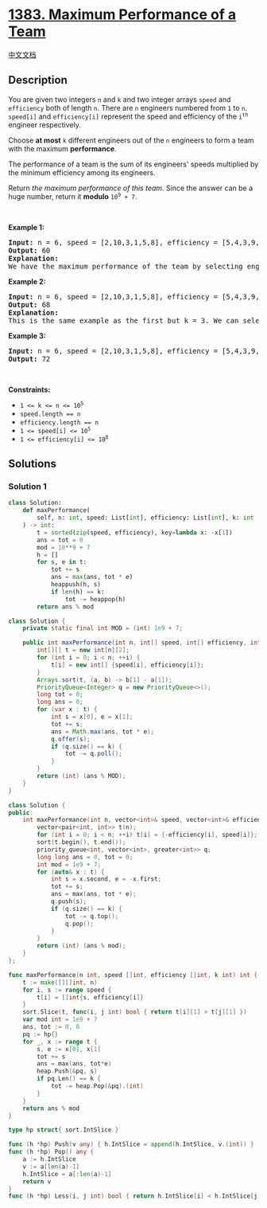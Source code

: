 # [1383. Maximum Performance of a Team](https://leetcode.com/problems/maximum-performance-of-a-team)

[中文文档](/solution/1300-1399/1383.Maximum%20Performance%20of%20a%20Team/README.md)

<!-- tags:Greedy,Array,Sorting,Heap (Priority Queue) -->

<!-- difficulty:Hard -->

## Description

<p>You are given two integers <code>n</code> and <code>k</code> and two integer arrays <code>speed</code> and <code>efficiency</code> both of length <code>n</code>. There are <code>n</code> engineers numbered from <code>1</code> to <code>n</code>. <code>speed[i]</code> and <code>efficiency[i]</code> represent the speed and efficiency of the <code>i<sup>th</sup></code> engineer respectively.</p>

<p>Choose <strong>at most</strong> <code>k</code> different engineers out of the <code>n</code> engineers to form a team with the maximum <strong>performance</strong>.</p>

<p>The performance of a team is the sum of its engineers&#39; speeds multiplied by the minimum efficiency among its engineers.</p>

<p>Return <em>the maximum performance of this team</em>. Since the answer can be a huge number, return it <strong>modulo</strong> <code>10<sup>9</sup> + 7</code>.</p>

<p>&nbsp;</p>
<p><strong class="example">Example 1:</strong></p>

<pre>
<strong>Input:</strong> n = 6, speed = [2,10,3,1,5,8], efficiency = [5,4,3,9,7,2], k = 2
<strong>Output:</strong> 60
<strong>Explanation:</strong> 
We have the maximum performance of the team by selecting engineer 2 (with speed=10 and efficiency=4) and engineer 5 (with speed=5 and efficiency=7). That is, performance = (10 + 5) * min(4, 7) = 60.
</pre>

<p><strong class="example">Example 2:</strong></p>

<pre>
<strong>Input:</strong> n = 6, speed = [2,10,3,1,5,8], efficiency = [5,4,3,9,7,2], k = 3
<strong>Output:</strong> 68
<strong>Explanation:
</strong>This is the same example as the first but k = 3. We can select engineer 1, engineer 2 and engineer 5 to get the maximum performance of the team. That is, performance = (2 + 10 + 5) * min(5, 4, 7) = 68.
</pre>

<p><strong class="example">Example 3:</strong></p>

<pre>
<strong>Input:</strong> n = 6, speed = [2,10,3,1,5,8], efficiency = [5,4,3,9,7,2], k = 4
<strong>Output:</strong> 72
</pre>

<p>&nbsp;</p>
<p><strong>Constraints:</strong></p>

<ul>
	<li><code>1 &lt;= k &lt;= n &lt;= 10<sup>5</sup></code></li>
	<li><code>speed.length == n</code></li>
	<li><code>efficiency.length == n</code></li>
	<li><code>1 &lt;= speed[i] &lt;= 10<sup>5</sup></code></li>
	<li><code>1 &lt;= efficiency[i] &lt;= 10<sup>8</sup></code></li>
</ul>

## Solutions

### Solution 1

<!-- tabs:start -->

```python
class Solution:
    def maxPerformance(
        self, n: int, speed: List[int], efficiency: List[int], k: int
    ) -> int:
        t = sorted(zip(speed, efficiency), key=lambda x: -x[1])
        ans = tot = 0
        mod = 10**9 + 7
        h = []
        for s, e in t:
            tot += s
            ans = max(ans, tot * e)
            heappush(h, s)
            if len(h) == k:
                tot -= heappop(h)
        return ans % mod
```

```java
class Solution {
    private static final int MOD = (int) 1e9 + 7;

    public int maxPerformance(int n, int[] speed, int[] efficiency, int k) {
        int[][] t = new int[n][2];
        for (int i = 0; i < n; ++i) {
            t[i] = new int[] {speed[i], efficiency[i]};
        }
        Arrays.sort(t, (a, b) -> b[1] - a[1]);
        PriorityQueue<Integer> q = new PriorityQueue<>();
        long tot = 0;
        long ans = 0;
        for (var x : t) {
            int s = x[0], e = x[1];
            tot += s;
            ans = Math.max(ans, tot * e);
            q.offer(s);
            if (q.size() == k) {
                tot -= q.poll();
            }
        }
        return (int) (ans % MOD);
    }
}
```

```cpp
class Solution {
public:
    int maxPerformance(int n, vector<int>& speed, vector<int>& efficiency, int k) {
        vector<pair<int, int>> t(n);
        for (int i = 0; i < n; ++i) t[i] = {-efficiency[i], speed[i]};
        sort(t.begin(), t.end());
        priority_queue<int, vector<int>, greater<int>> q;
        long long ans = 0, tot = 0;
        int mod = 1e9 + 7;
        for (auto& x : t) {
            int s = x.second, e = -x.first;
            tot += s;
            ans = max(ans, tot * e);
            q.push(s);
            if (q.size() == k) {
                tot -= q.top();
                q.pop();
            }
        }
        return (int) (ans % mod);
    }
};
```

```go
func maxPerformance(n int, speed []int, efficiency []int, k int) int {
	t := make([][]int, n)
	for i, s := range speed {
		t[i] = []int{s, efficiency[i]}
	}
	sort.Slice(t, func(i, j int) bool { return t[i][1] > t[j][1] })
	var mod int = 1e9 + 7
	ans, tot := 0, 0
	pq := hp{}
	for _, x := range t {
		s, e := x[0], x[1]
		tot += s
		ans = max(ans, tot*e)
		heap.Push(&pq, s)
		if pq.Len() == k {
			tot -= heap.Pop(&pq).(int)
		}
	}
	return ans % mod
}

type hp struct{ sort.IntSlice }

func (h *hp) Push(v any) { h.IntSlice = append(h.IntSlice, v.(int)) }
func (h *hp) Pop() any {
	a := h.IntSlice
	v := a[len(a)-1]
	h.IntSlice = a[:len(a)-1]
	return v
}
func (h *hp) Less(i, j int) bool { return h.IntSlice[i] < h.IntSlice[j] }
```

<!-- tabs:end -->

<!-- end -->
